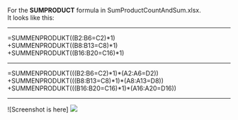 For the **SUMPRODUCT** formula in SumProductCountAndSum.xlsx. <br />
It looks like this:
 <hr>
=SUMMENPRODUKT((B2:B6=C2)*1)<br />
+SUMMENPRODUKT((B8:B13=C8)*1)<br />
+SUMMENPRODUKT((B16:B20=C16)*1)<br />
 <hr>
=SUMMENPRODUKT(((B2:B6=C2)*1)*(A2:A6=D2))<br />
+SUMMENPRODUKT(((B8:B13=C8)*1)*(A8:A13=D8))<br />
+SUMMENPRODUKT(((B16:B20=C16)*1)*(A16:A20=D16))<br />
 <hr>
 
 ![Screenshot is here] <img src="https://ibb.co/eSUm9a">
